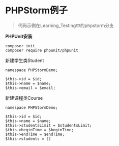 # PHPStorm例子

> 代码示例在Learning\_Testing中的phpstorm分支

**PHPUnit安装**

```
composer init
composer require phpunit/phpunit
```

新建学生类Student

```
namespace PHPStormDemo;
 
$this->id = $id;
$this->name = $name;
$this->email = $email;
```

新建课程类Course

```
namespace PHPStormDemo; 

$this->id = $id;
$this->name = $name;
$this->studentsLimit = $studentsLimit;
$this->beginTime = $beginTime;
$this->endTime = $endTime;
$this->students = []
```



